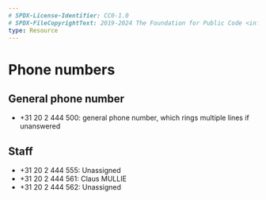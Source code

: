 ```yaml
---
# SPDX-License-Identifier: CC0-1.0
# SPDX-FileCopyrightText: 2019-2024 The Foundation for Public Code <info@publiccode.net>
type: Resource
---
```


# Phone numbers

## General phone number

* +31 20 2 444 500: general phone number, which rings multiple lines if unanswered

## Staff

* +31 20 2 444 555: Unassigned
* +31 20 2 444 561: Claus MULLIE
* +31 20 2 444 562: Unassigned
